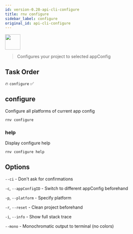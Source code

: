 ```yaml
---
id: version-0.28-api-cli-configure
title: rnv configure
sidebar_label: configure
original_id: api-cli-configure
---
```


<img src="https://renative.org/img/ic_cli.png" width=50 height=50 />

> Configures your project to selected appConfig

## Task Order

🔥 `configure` ✅

## configure

Configure all platforms of current app config

```bash
rnv configure
```

### help

Display configure help

```bash
rnv configure help
```

## Options

`--ci` - Don't ask for confirmations

`-c`, `--appConfigID` - Switch to different appConfig beforehand

`-p`, `--platform` - Specify platform

`-r`, `--reset` - Clean project beforehand

`-i`, `--info` - Show full stack trace

`--mono` - Monochromatic output to terminal (no colors)
